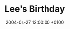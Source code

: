 ---
layout: post
title: Lee's Birthday
date: '2004-04-27 12:00:00 +0100'
excerpt: Happy 23rd birthday to Lee! Bit of grub at the George Stephenson followed by a few games of pool. Lovely!
---